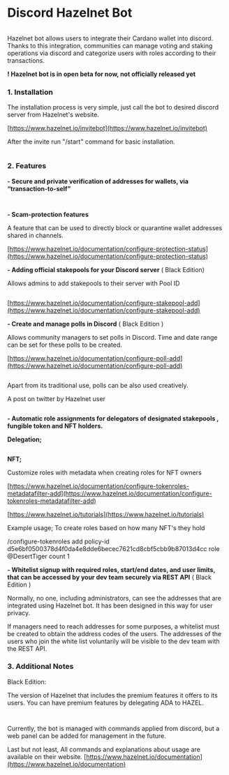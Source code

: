 # Discord Hazelnet Bot

<figure><img src="../../.gitbook/assets/Pasted image 20221024171337.png" alt=""><figcaption></figcaption></figure>

Hazelnet bot allows users to integrate their Cardano wallet into discord. Thanks to this integration, communities can manage voting and staking operations via discord and categorize users with roles according to their transactions.

**! Hazelnet bot is in open beta for now, not officially released yet**

### 1. Installation

The installation process is very simple, just call the bot to desired discord server from Hazelnet's website.

[https://www.hazelnet.io/invitebot](https://www.hazelnet.io/invitebot)

After the invite run "/start" command for basic installation.

<figure><img src="../../.gitbook/assets/Pasted image 20221019135210.png" alt=""><figcaption></figcaption></figure>

### 2. Features

**- Secure and private verification of addresses for wallets, via “transaction-to-self”**

<figure><img src="../../.gitbook/assets/Pasted image 20221024173125.png" alt=""><figcaption></figcaption></figure>

<figure><img src="../../.gitbook/assets/Pasted image 20221024173243.png" alt=""><figcaption></figcaption></figure>

**- Scam-protection features**

A feature that can be used to directly block or quarantine wallet addresses shared in channels.

[https://www.hazelnet.io/documentation/configure-protection-status](https://www.hazelnet.io/documentation/configure-protection-status)

**- Adding official stakepools for your Discord server** ( Black Edition)

Allows admins to add stakepools to their server with Pool ID

<figure><img src="../../.gitbook/assets/Pasted image 20221024174138.png" alt=""><figcaption></figcaption></figure>

[https://www.hazelnet.io/documentation/configure-stakepool-add](https://www.hazelnet.io/documentation/configure-stakepool-add)

**- Create and manage polls in Discord** ( Black Edition )

Allows community managers to set polls in Discord. Time and date range can be set for these polls to be created.

[https://www.hazelnet.io/documentation/configure-poll-add](https://www.hazelnet.io/documentation/configure-poll-add)

<figure><img src="../../.gitbook/assets/Pasted image 20221024175022.png" alt=""><figcaption></figcaption></figure>

Apart from its traditional use, polls can be also used creatively.

A post on twitter by Hazelnet user

<figure><img src="../../.gitbook/assets/Pasted image 20221024175112.png" alt=""><figcaption></figcaption></figure>

**- Automatic role assignments for delegators of designated stakepools , fungible token and NFT holders.**

**Delegation;**

<figure><img src="../../.gitbook/assets/Pasted image 20221024175327.png" alt=""><figcaption></figcaption></figure>

**NFT;**

Customize roles with metadata when creating roles for NFT owners

[https://www.hazelnet.io/documentation/configure-tokenroles-metadatafilter-add](https://www.hazelnet.io/documentation/configure-tokenroles-metadatafilter-add)

[https://www.hazelnet.io/tutorials](https://www.hazelnet.io/tutorials)

Example usage; To create roles based on how many NFT's they hold

/configure-tokenroles add policy-id d5e6bf0500378d4f0da4e8dde6becec7621cd8cbf5cbb9b87013d4cc role @DesertTiger count 1

**- Whitelist signup with required roles, start/end dates, and user limits, that can be accessed by your dev team securely via REST API** ( Black Edition )

Normally, no one, including administrators, can see the addresses that are integrated using Hazelnet bot. It has been designed in this way for user privacy.

If managers need to reach addresses for some purposes, a whitelist must be created to obtain the address codes of the users. The addresses of the users who join the white list voluntarily will be visible to the dev team with the REST API.

### 3. Additional Notes

Black Edition:

The version of Hazelnet that includes the premium features it offers to its users. You can have premium features by delegating ADA to HAZEL.

<figure><img src="../../.gitbook/assets/Pasted image 20221024182155.png" alt=""><figcaption></figcaption></figure>

<figure><img src="../../.gitbook/assets/Pasted image 20221024182217.png" alt=""><figcaption></figcaption></figure>

Currently, the bot is managed with commands applied from discord, but a web panel can be added for management in the future.

Last but not least, All commands and explanations about usage are available on their website. [https://www.hazelnet.io/documentation](https://www.hazelnet.io/documentation)
